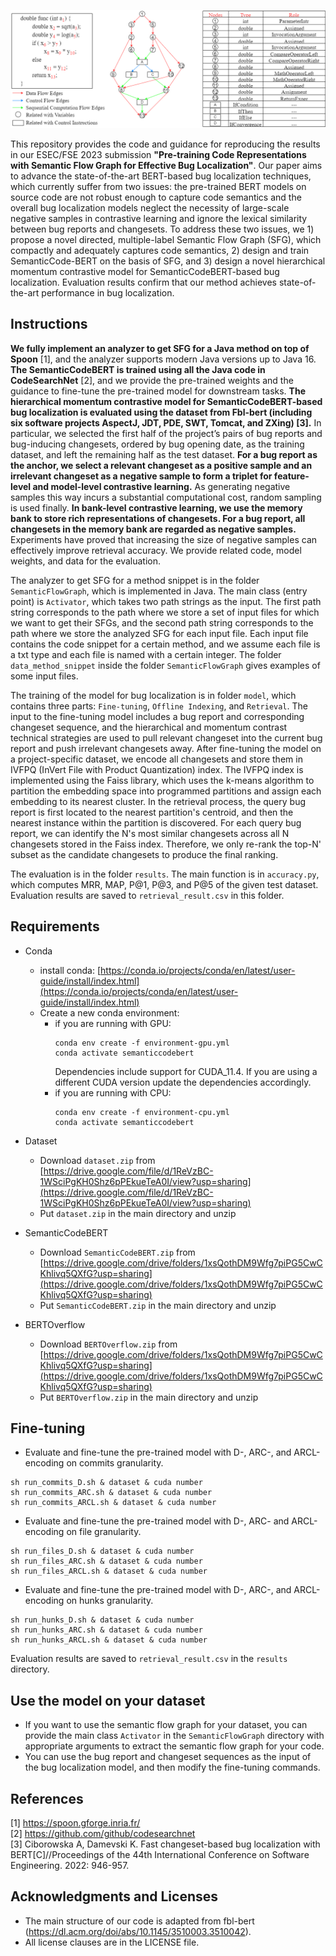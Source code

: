 ![An example of the SemanticFlowGraph.](example.png)


This repository provides the code and guidance for reproducing the results in our ESEC/FSE 2023 submission **"Pre-training Code Representations with Semantic Flow Graph for Effective Bug Localization"**. Our paper aims to advance the state-of-the-art BERT-based bug localization techniques, which currently suffer from two issues: the pre-trained BERT models on source code are not robust enough to capture code semantics and the overall bug localization models neglect the necessity of large-scale negative samples in contrastive learning and ignore the lexical similarity between bug reports and changesets. To address these two issues, we 1) propose a novel directed, multiple-label Semantic Flow Graph (SFG), which compactly and adequately captures code semantics, 2) design and train SemanticCode-BERT on the basis of SFG, and 3) design a novel hierarchical momentum contrastive model for SemanticCodeBERT-based bug localization. Evaluation results confirm that our method achieves state-of-the-art performance in bug localization.


## Instructions
**We fully implement an analyzer to get SFG for a Java method on top of Spoon** [1], and the analyzer supports modern Java versions up to Java 16. **The SemanticCodeBERT is trained using all the Java code in CodeSearchNet** [2], and we provide the pre-trained weights and the guidance to fine-tune the pre-trained model for downstream tasks. **The hierarchical momentum contrastive model for SemanticCodeBERT-based bug localization is evaluated using the dataset from Fbl-bert (including six software projects AspectJ, JDT, PDE, SWT, Tomcat, and ZXing) [3].** In particular, we selected the first half of the project’s pairs of bug reports and bug-inducing changesets, ordered by bug opening date, as the training dataset, and left the remaining half as the test dataset. **For a bug report as the anchor, we select a relevant changeset as a positive sample and an irrelevant changeset as a negative sample to form a triplet for feature-level and model-level contrastive learning.** As generating negative samples this way incurs a substantial computational cost, random sampling is used finally. **In bank-level contrastive learning, we use the memory bank to store rich representations of changesets. For a bug report, all changesets in the memory bank are regarded as negative samples.** Experiments have proved that increasing the size of negative samples can effectively improve retrieval accuracy. We provide related code, model weights, and data for the evaluation. 

The analyzer to get SFG for a method snippet is in the folder `SemanticFlowGraph`, which is implemented in Java. The main class (entry point) is `Activator`, which takes two path strings as the input. The first path string corresponds to the path where we store a set of input files for which we want to get their SFGs, and the second path string corresponds to the path where we store the analyzed SFG for each input file.  Each input file contains the code snippet for a certain method, and we assume each file is a txt type and each file is named with a certain integer. The folder `data_method_snippet` inside the folder `SemanticFlowGraph` gives examples of some input files.

The training of the model for bug localization is in folder `model`, which contains three parts: `Fine-tuning`, `Offline Indexing`, and `Retrieval`. The input to the fine-tuning model includes a bug report and corresponding changeset sequence, and the hierarchical and momentum contrast technical strategies are used to pull relevant changeset into the current bug report and push irrelevant changesets away. After fine-tuning the model on a project-specific dataset, we encode all changesets and store them in IVFPQ (InVert File with Product Quantization) index. The IVFPQ index is implemented using the Faiss library, which uses the k-means algorithm to partition the embedding space into programmed partitions and assign each embedding to its nearest cluster. In the retrieval process, the query bug report is first located to the nearest partition's centroid, and then the nearest instance within the partition is discovered. For each query bug report, we can identify the N's most similar changesets across all N changesets stored in the Faiss index. Therefore, we only re-rank the top-N' subset as the candidate changesets to produce the final ranking.

The evaluation is in the folder `results`. The main function is in `accuracy.py`, which computes MRR, MAP, P@1, P@3, and P@5 of the given test dataset. Evaluation results are saved to `retrieval_result.csv` in this folder. 


## Requirements
* Conda
  * install conda: [https://conda.io/projects/conda/en/latest/user-guide/install/index.html](https://conda.io/projects/conda/en/latest/user-guide/install/index.html)
  * Create a new conda environment:
      * if you are running with GPU: 
        ```
        conda env create -f environment-gpu.yml
        conda activate semanticcodebert
        ```
        Dependencies include support for CUDA_11.4. If you are using a different CUDA version update the dependencies accordingly.
      * if you are running with CPU:   
        ```
        conda env create -f environment-cpu.yml
        conda activate semanticcodebert
        ```
* Dataset
  * Download `dataset.zip` from [https://drive.google.com/file/d/1ReVzBC-1WSciPgKH0Shz6pPEkueTeA0I/view?usp=sharing](https://drive.google.com/file/d/1ReVzBC-1WSciPgKH0Shz6pPEkueTeA0I/view?usp=sharing)
  * Put `dataset.zip` in the main directory and unzip

* SemanticCodeBERT
  * Download `SemanticCodeBERT.zip` from [https://drive.google.com/drive/folders/1xsQothDM9Wfg7piPG5CwCKhlivq5QXfG?usp=sharing](https://drive.google.com/drive/folders/1xsQothDM9Wfg7piPG5CwCKhlivq5QXfG?usp=sharing)
  * Put `SemanticCodeBERT.zip` in the main directory and unzip
  
* BERTOverflow
  * Download `BERTOverflow.zip` from [https://drive.google.com/drive/folders/1xsQothDM9Wfg7piPG5CwCKhlivq5QXfG?usp=sharing](https://drive.google.com/drive/folders/1xsQothDM9Wfg7piPG5CwCKhlivq5QXfG?usp=sharing)
  * Put `BERTOverflow.zip` in the main directory and unzip


## Fine-tuning 
* Evaluate and fine-tune the pre-trained model with D-, ARC-, and ARCL-encoding on commits granularity.
```
sh run_commits_D.sh & dataset & cuda number
sh run_commits_ARC.sh & dataset & cuda number
sh run_commits_ARCL.sh & dataset & cuda number
```
* Evaluate and fine-tune the pre-trained model with D-, ARC- and ARCL-encoding on file granularity.
```
sh run_files_D.sh & dataset & cuda number
sh run_files_ARC.sh & dataset & cuda number
sh run_files_ARCL.sh & dataset & cuda number
```
* Evaluate and fine-tune the pre-trained model with D-, ARC-, and ARCL-encoding on hunks granularity.
```
sh run_hunks_D.sh & dataset & cuda number
sh run_hunks_ARC.sh & dataset & cuda number
sh run_hunks_ARCL.sh & dataset & cuda number
```
Evaluation results are saved to `retrieval_result.csv` in the `results` directory.

## Use the model on your dataset
* If you want to use the semantic flow graph for your dataset, you can provide the main class `Activator` in the `SemanticFlowGraph` directory with appropriate arguments to extract the semantic flow graph for your code.
* You can use the bug report and changeset sequences as the input of the bug localization model, and then modify the fine-tuning commands.

## References
[1] https://spoon.gforge.inria.fr/ <br>
[2] https://github.com/github/codesearchnet <br>
[3] Ciborowska A, Damevski K. Fast changeset-based bug localization with BERT[C]//Proceedings of the 44th International Conference on Software Engineering. 2022: 946-957.

## Acknowledgments and Licenses
* The main structure of our code is adapted from fbl-bert (https://dl.acm.org/doi/abs/10.1145/3510003.3510042). 
* All license clauses are in the LICENSE file.


